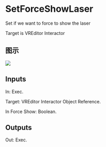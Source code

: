 # SetForceShowLaser

Set if we want to force to show the laser

Target is VREditor Interactor

## 图示

![]($-20221218-21231537.png)

## Inputs

In: Exec.

Target: VREditor Interactor Object Reference.

In Force Show: Boolean.  

## Outputs

Out: Exec.

